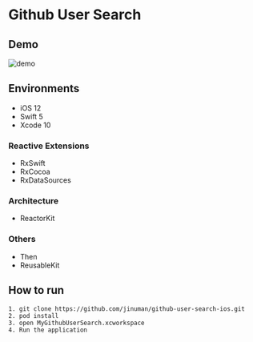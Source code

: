 # Github User Search

## Demo

![demo](https://user-images.githubusercontent.com/26243835/57371746-8f20bd80-71ce-11e9-825c-4e2447cf1b61.gif)

## Environments

- iOS 12
- Swift 5
- Xcode 10

### Reactive Extensions

- RxSwift
- RxCocoa
- RxDataSources

### Architecture

- ReactorKit

### Others

- Then
- ReusableKit

## How to run
```
1. git clone https://github.com/jinuman/github-user-search-ios.git
2. pod install
3. open MyGithubUserSearch.xcworkspace
4. Run the application
```
